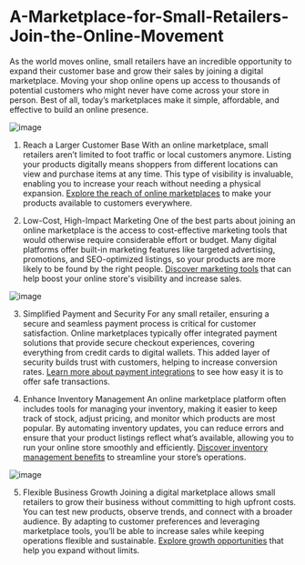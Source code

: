 # A-Marketplace-for-Small-Retailers-Join-the-Online-Movement

As the world moves online, small retailers have an incredible opportunity to expand their customer base and grow their sales by joining a digital marketplace. Moving your shop online opens up access to thousands of potential customers who might never have come across your store in person. Best of all, today’s marketplaces make it simple, affordable, and effective to build an online presence.

![image](https://github.com/user-attachments/assets/69a77d9b-c051-4912-a81b-94b442f97c6e)

1. Reach a Larger Customer Base
With an online marketplace, small retailers aren’t limited to foot traffic or local customers anymore. Listing your products digitally means shoppers from different locations can view and purchase items at any time. This type of visibility is invaluable, enabling you to increase your reach without needing a physical expansion. <a href="https://www.firststore.io/" target="_blank">Explore the reach of online marketplaces</a> to make your products available to customers everywhere.

2. Low-Cost, High-Impact Marketing
One of the best parts about joining an online marketplace is the access to cost-effective marketing tools that would otherwise require considerable effort or budget. Many digital platforms offer built-in marketing features like targeted advertising, promotions, and SEO-optimized listings, so your products are more likely to be found by the right people. <a href="https://www.firststore.io/" target="_blank">Discover marketing tools</a> that can help boost your online store's visibility and increase sales.

![image](https://github.com/user-attachments/assets/454622f6-e877-4e5e-bb1d-c529e752c09f)

3. Simplified Payment and Security
For any small retailer, ensuring a secure and seamless payment process is critical for customer satisfaction. Online marketplaces typically offer integrated payment solutions that provide secure checkout experiences, covering everything from credit cards to digital wallets. This added layer of security builds trust with customers, helping to increase conversion rates. <a href="https://www.firststore.io/" target="_blank">Learn more about payment integrations</a> to see how easy it is to offer safe transactions.

4. Enhance Inventory Management
An online marketplace platform often includes tools for managing your inventory, making it easier to keep track of stock, adjust pricing, and monitor which products are most popular. By automating inventory updates, you can reduce errors and ensure that your product listings reflect what’s available, allowing you to run your online store smoothly and efficiently. <a href="https://www.firststore.io/" target="_blank">Discover inventory management benefits</a> to streamline your store’s operations.

![image](https://github.com/user-attachments/assets/fa52798e-f6d1-4ecc-91c5-3e75a26ccc5a)

5. Flexible Business Growth
Joining a digital marketplace allows small retailers to grow their business without committing to high upfront costs. You can test new products, observe trends, and connect with a broader audience. By adapting to customer preferences and leveraging marketplace tools, you’ll be able to increase sales while keeping operations flexible and sustainable. <a href="https://www.firststore.io/" target="_blank">Explore growth opportunities</a> that help you expand without limits.
